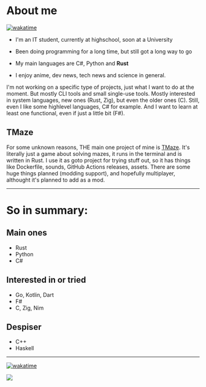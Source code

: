 # About me

[![wakatime](https://wakatime.com/badge/user/65a052a3-b361-4d04-8aa0-3889d38a4876.svg?style=flat)](https://wakatime.com/@65a052a3-b361-4d04-8aa0-3889d38a4876)

- I'm an IT student, currently at highschool, soon at a University
- Been doing programming for a long time, but still got a long way to go
- My main languages are C#, Python and **Rust**

- I enjoy anime, dev news, tech news and science in general.

I'm not working on a specific type of projects, just what I want to do at the moment. But mostly CLI tools and small single-use tools. Mostly interested in system languages, new ones (Rust, Zig), but even the older ones (C). Still, even I like some highlevel languages, C# for example. And I want to learn at least one functional, even if just a little bit (F#).

## TMaze

For some unknown reasons, THE main one project of mine is [TMaze](https://github.com/ur-fault/TMaze). It's literally just a game about solving mazes, it runs in the terminal and is written in Rust. I use it as goto project for trying stuff out, so it has things like Dockerfile, sounds, GitHub Actions releases, assets. There are some huge things planned (modding support), and hopefully multiplayer, althought it's planned to add as a mod.

---

# So in summary:
## Main ones
- Rust
- Python
- C#
## Interested in or tried
- Go, Kotlin, Dart
- F#
- C, Zig, Nim
## Despiser
- C++
- Haskell

---

[![wakatime](https://wakatime.com/badge/user/65a052a3-b361-4d04-8aa0-3889d38a4876.svg?style=flat)](https://wakatime.com/@65a052a3-b361-4d04-8aa0-3889d38a4876)

<a href="https://wakatime.com"><img src="https://wakatime.com/share/@ur_fault/09d4d2a2-813a-4ab6-99ca-a7434765fcaf.png" /></a>
